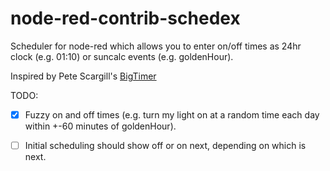 # node-red-contrib-schedex

Scheduler for node-red which allows you to enter on/off times as 24hr clock (e.g. 01:10) or suncalc events (e.g. goldenHour).

Inspired by Pete Scargill's [BigTimer](http://tech.scargill.net/big-timer/)

TODO: 
 - [x] Fuzzy on and off times (e.g. turn my light on at a random time each day within +-60 minutes of goldenHour).
 - [ ] Initial scheduling should show off or on next, depending on which is next.
 
